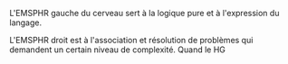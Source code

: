 L'EMSPHR gauche du cerveau sert à la logique pure et à l'expression du langage. 

L'EMSPHR droit est à l'association et résolution de problèmes qui demandent un certain niveau de complexité. Quand le HG 